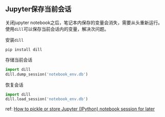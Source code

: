 ## Jupyter保存当前会话

关闭jupyter notebook之后，笔记本内保存的变量会消失，需要从头重新运行。使用`dill`可以保存当前会话内的变量，解决次问题。

安装`dill`
```shell
pip install dill
```

存储当前会话
```python
import dill
dill.dump_session('notebook_env.db')
```

恢复会话
```python
import dill
dill.load_session('notebook_env.db')
```

ref: [How to pickle or store Jupyter (IPython) notebook session for later](https://stackoverflow.com/questions/34342155/how-to-pickle-or-store-jupyter-ipython-notebook-session-for-later)